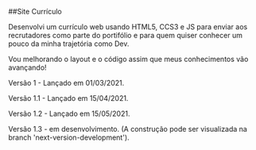 ##Site Currículo

Desenvolvi um currículo web usando HTML5, CCS3 e JS para enviar aos recrutadores como parte do portifólio e para quem quiser conhecer um pouco da minha trajetória como Dev.

Vou melhorando o layout e o código assim que meus conhecimentos vão avançando!

Versão 1 - Lançado em 01/03/2021.

Versão 1.1 - Lançado em 15/04/2021.

Versão 1.2 - Lançado em 15/05/2021.

Versão 1.3 - em desenvolvimento. (A construção pode ser visualizada na branch 'next-version-development').
